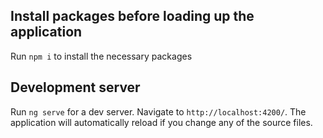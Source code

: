 ## Install packages before loading up the application
Run `npm i` to install the necessary packages


## Development server

Run `ng serve` for a dev server. Navigate to `http://localhost:4200/`. The application will automatically reload if you change any of the source files.
